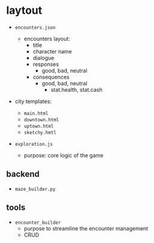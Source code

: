 # laytout

- `encounters.json`
	- encounters layout:
		- title
		- character name
		- dialogue
		- responses
			- good, bad, neutral
		- consequences
			- good, bad, neutral
				- stat.health, stat.cash

- city templates:
	- `main.html`
	- `downtown.html`
	- `uptown.html`
	- `sketchy.hmtl`

- `exploration.js`
	- purpose: core logic of the game

## backend

- `maze_builder.py`

## tools

- `encounter_builder`
	- purpose to streamline the encounter management
	- CRUD
